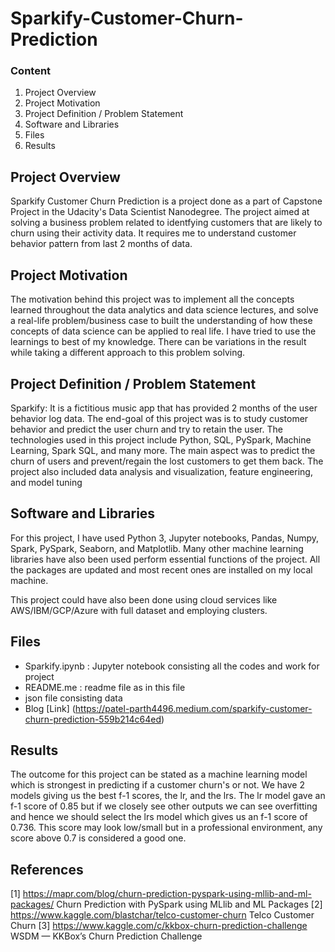 # Sparkify-Customer-Churn-Prediction

### Content
1) Project Overview
2) Project Motivation
3) Project Definition / Problem Statement
4) Software and Libraries
5) Files
6) Results 


## Project Overview
  Sparkify Customer Churn Prediction is a project done as a part of Capstone Project in the Udacity's Data Scientist Nanodegree. The project aimed at solving a business problem related to identfying customers that are likely to churn using their activity data. It requires me to understand customer behavior pattern from last 2 months of data.

## Project Motivation
  The motivation behind this project was to implement all the concepts learned throughout the data analytics and data science lectures, and solve a real-life problem/business case to built the understanding of how these concepts of data science can be applied to real life. I have tried to use the learnings to best of my knowledge. There can be variations in the result while taking a different approach to this problem solving. 


## Project Definition / Problem Statement
Sparkify: It is a fictitious music app that has provided 2 months of the user behavior log data. The end-goal of this project was is to study customer behavior and predict the user churn and try to retain the user. The technologies used in this project include Python, SQL, PySpark, Machine Learning, Spark SQL, and many more. The main aspect was to predict the churn of users and prevent/regain the lost customers to get them back. The project also included data analysis and visualization, feature engineering, and model tuning
  
## Software and Libraries
  For this project, I have used Python 3, Jupyter notebooks, Pandas, Numpy, Spark, PySpark, Seaborn, and Matplotlib. Many other machine learning libraries have also been used perform essential functions of the project. All the packages are updated and most recent ones are installed on my local machine.
  
  This project could have also been done using cloud services like AWS/IBM/GCP/Azure with full dataset and employing clusters.
  
  
## Files
- Sparkify.ipynb : Jupyter notebook consisting all the codes and work for project
- README.me : readme file as in this file
- json file consisting data
- Blog [Link] (https://patel-parth4496.medium.com/sparkify-customer-churn-prediction-559b214c64ed)

## Results
  The outcome for this project can be stated as a machine learning model which is strongest in predicting if a customer churn's or not. 
  We have 2 models giving us the best f-1 scores, the lr, and the lrs. The lr model gave an f-1 score of 0.85 but if we closely see other outputs we can see overfitting and hence we should select the lrs model which gives us an f-1 score of 0.736. This score may look low/small but in a professional environment, any score above 0.7 is considered a good one.
  
  
## References
[1] https://mapr.com/blog/churn-prediction-pyspark-using-mllib-and-ml-packages/
Churn Prediction with PySpark using MLlib and ML Packages
[2] https://www.kaggle.com/blastchar/telco-customer-churn
Telco Customer Churn
[3] https://www.kaggle.com/c/kkbox-churn-prediction-challenge
WSDM — KKBox’s Churn Prediction Challenge
